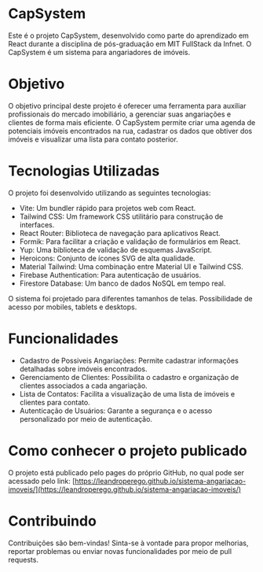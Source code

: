 # CapSystem
Este é o projeto CapSystem, desenvolvido como parte do aprendizado em React durante a disciplina de pós-graduação em MIT FullStack da Infnet. O CapSystem é um sistema para angariadores de imóveis.

# Objetivo
O objetivo principal deste projeto é oferecer uma ferramenta para auxiliar profissionais do mercado imobiliário, a gerenciar suas angariações e clientes de forma mais eficiente. O CapSystem permite criar uma agenda de potenciais imóveis encontrados na rua, cadastrar os dados que obtiver dos imóveis e visualizar uma lista para contato posterior.

# Tecnologias Utilizadas
O projeto foi desenvolvido utilizando as seguintes tecnologias:

- Vite: Um bundler rápido para projetos web com React.
- Tailwind CSS: Um framework CSS utilitário para construção de interfaces.
- React Router: Biblioteca de navegação para aplicativos React.
- Formik: Para facilitar a criação e validação de formulários em React.
- Yup: Uma biblioteca de validação de esquemas JavaScript.
- Heroicons: Conjunto de ícones SVG de alta qualidade.
- Material Tailwind: Uma combinação entre Material UI e Tailwind CSS.
- Firebase Authentication: Para autenticação de usuários.
- Firestore Database: Um banco de dados NoSQL em tempo real.

O sistema foi projetado para diferentes tamanhos de telas. Possibilidade de acesso por mobiles, tablets e desktops.

# Funcionalidades
- Cadastro de Possiveis Angariações: Permite cadastrar informações detalhadas sobre imóveis encontrados.
- Gerenciamento de Clientes: Possibilita o cadastro e organização de clientes associados a cada angariação.
- Lista de Contatos: Facilita a visualização de uma lista de imóveis e clientes para contato.
- Autenticação de Usuários: Garante a segurança e o acesso personalizado por meio de autenticação.

# Como conhecer o projeto publicado
O projeto está publicado pelo pages do próprio GitHub, no qual pode ser acessado pelo link:
[https://leandroperego.github.io/sistema-angariacao-imoveis/](https://leandroperego.github.io/sistema-angariacao-imoveis/)

# Contribuindo
Contribuições são bem-vindas! Sinta-se à vontade para propor melhorias, reportar problemas ou enviar novas funcionalidades por meio de pull requests.